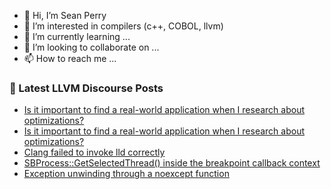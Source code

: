 - 👋 Hi, I’m Sean Perry
- 👀 I’m interested in compilers (c++, COBOL, llvm)
- 🌱 I’m currently learning ...
- 💞️ I’m looking to collaborate on ...
- 📫 How to reach me ...

<!---
s66perry/s66perry is a ✨ special ✨ repository because its `README.md` (this file) appears on your GitHub profile.
You can click the Preview link to take a look at your changes.
--->
### 📕 Latest LLVM Discourse Posts

<!-- DISCOURSE-LLVM:START -->
- [Is it important to find a real-world application when I research about optimizations?](https://discourse.llvm.org/t/is-it-important-to-find-a-real-world-application-when-i-research-about-optimizations/62428#post_2)
- [Is it important to find a real-world application when I research about optimizations?](https://discourse.llvm.org/t/is-it-important-to-find-a-real-world-application-when-i-research-about-optimizations/62428#post_1)
- [Clang failed to invoke lld correctly](https://discourse.llvm.org/t/clang-failed-to-invoke-lld-correctly/62427#post_1)
- [SBProcess::GetSelectedThread&lpar;&rpar; inside the breakpoint callback context](https://discourse.llvm.org/t/sbprocess-getselectedthread-inside-the-breakpoint-callback-context/62421#post_5)
- [Exception unwinding through a noexcept function](https://discourse.llvm.org/t/exception-unwinding-through-a-noexcept-function/62419#post_4)
<!-- DISCOURSE-LLVM:END -->
